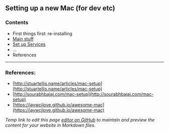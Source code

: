 ## Setting up a new Mac (for dev etc)

### Contents
- First things first: re-installing
- [Main stuff](main.md)
- [Set up Services](services.md)
- ...
- References


-----
### References:

- [http://stuartellis.name/articles/mac-setup](http://stuartellis.name/articles/mac-setup)
- [http://sourabhbajaj.com/mac-setup](http://sourabhbajaj.com/mac-setup)
- [https://jaywcjlove.github.io/awesome-mac](https://jaywcjlove.github.io/awesome-mac)


_Temp link to edit this page [editor on GitHub](https://github.com/eltioska/new_mac_setup/edit/master/index.md) to maintain and preview the content for your website in Markdown files._
